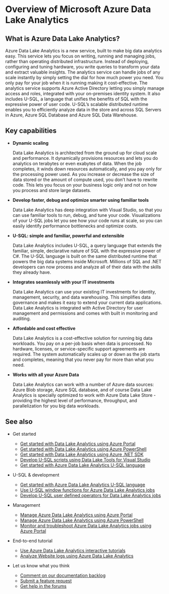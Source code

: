 <properties 
   pageTitle="Overview of Microsoft Azure Data Lake Analytics | Azure" 
   description="Data Lake Analytics is an Azure Big Data computation service that lets you use data to drive your business using the insights gained from your data in the cloud, regardless of where it is and regardless of its size. Data Lake Analytics enables this in the simplest, most scalable, and most economical way possible. " 
   services="data-lake-analytics" 
   documentationCenter="" 
   authors="mumian" 
   manager="paulettm" 
   editor="cgronlun"/>
 
<tags
   ms.service="data-lake-analytics"
   ms.devlang="na"
   ms.topic="get-started-article"
   ms.tgt_pltfrm="na"
   ms.workload="big-data" 
   ms.date="01/06/2016"
   ms.author="jgao"/>

# Overview of Microsoft Azure Data Lake Analytics

## What is Azure Data Lake Analytics?

Azure Data Lake Analytics is a new service, built to make big data analytics easy. This service lets you focus on writing, running and managing jobs, rather than operating distributed infrastructure. Instead of deploying, configuring and tuning hardware, you write queries to transform your data and extract valuable insights. The analytics service can handle jobs of any scale instantly by simply setting the dial for how much power you need. You only pay for your job when it is running making it cost-effective. The analytics service supports Azure Active Directory letting you simply manage access and roles, integrated with your on-premises identity system. It also includes U-SQL, a language that unifies the benefits of SQL with the expressive power of user code. U-SQL’s scalable distributed runtime enables you to efficiently analyze data in the store and across SQL Servers in Azure, Azure SQL Database and Azure SQL Data Warehouse.


## Key capabilities

- **Dynamic scaling** 

    Data Lake Analytics is architected from the ground up for cloud scale and performance.  It dynamically provisions resources and lets you do analytics on terabytes or even exabytes of data. When the job completes, it winds down resources automatically, and you pay only for the processing power used. As you increase or decrease the size of data stored or the amount of compute used, you don’t have to rewrite code. This lets you focus on your business logic only and not on how you process and store large datasets. 

- **Develop faster, debug and optimize smarter using familiar tools**

    Data Lake Analytics has deep integration with Visual Studio, so that you can use familiar tools to run, debug, and tune your code. Visualizations of your U-SQL jobs let you see how your code runs at scale, so you can easily identify performance bottlenecks and optimize costs. 

- **U-SQL: simple and familiar, powerful and extensible**

    Data Lake Analytics includes U-SQL, a query language that extends the familiar, simple, declarative nature of SQL with the expressive power of C#. The U-SQL language is built on the same distributed runtime that powers the big data systems inside Microsoft. Millions of SQL and .NET developers can now process and analyze all of their data with the skills they already have.

- **Integrates seamlessly with your IT investments**

    Data Lake Analytics can use your existing IT investments for identity, management, security, and data warehousing. This simplifies data governance and makes it easy to extend your current data applications. Data Lake Analytics is integrated with Active Directory for user management and permissions and comes with built in monitoring and auditing.

- **Affordable and cost effective**

    Data Lake Analytics is a cost-effective solution for running big data workloads. You pay on a per-job basis when data is processed. No hardware, licenses, or service-specific support agreements are required. The system automatically scales up or down as the job starts and completes, meaning that you never pay for more than what you need. 

- **Works with all your Azure Data**

    Data Lake Analytics can work with a number of Azure data sources: Azure Blob storage, Azure SQL database, and of course Data Lake Analytics is specially optimized to work with Azure Data Lake Store - providing the highest level of performance, throughput, and parallelization for you big data workloads.

## See also

- Get started
    - [Get started with Data Lake Analytics using Azure Portal](data-lake-analytics-get-started-portal.md)
    - [Get started with Data Lake Analytics using Azure PowerShell](data-lake-analytics-get-started-powershell.md)
    - [Get started with Data Lake Analytics using Azure .NET SDK](data-lake-analytics-get-started-net-sdk.md)
    - [Develop U-SQL scripts using Data Lake Tools for Visual Studio](data-lake-analytics-data-lake-tools-get-started.md)
    - [Get started with Azure Data Lake Analytics U-SQL language](data-lake-analytics-u-sql-get-started.md)
    
- U-SQL & development
    - [Get started with Azure Data Lake Analytics U-SQL language](data-lake-analytics-u-sql-get-started.md)
    - [Use U-SQL window functions for Azure Data Lake Analytics jobs](data-lake-analytics-use-window-functions.md)
    - [Develop U-SQL user defined operators for Data Lake Analytics jobs](data-lake-analytics-u-sql-develop-user-defined-operators.md)
    
- Management
    - [Manage Azure Data Lake Analytics using Azure Portal](data-lake-analytics-manage-use-portal.md)
    - [Manage Azure Data Lake Analytics using Azure PowerShell](data-lake-analytics-manage-use-powershell.md)
    - [Monitor and troubleshoot Azure Data Lake Analytics jobs using Azure Portal](data-lake-analytics-monitor-and-troubleshoot-jobs-tutorial.md)

- End-to-end tutorial
    - [Use Azure Data Lake Analytics interactive tutorials](data-lake-analytics-use-interactive-tutorials.md)
    - [Analyze Website logs using Azure Data Lake Analytics](data-lake-analytics-analyze-weblogs.md)

- Let us know what you think
    - [Comment on our documentation backlog](data-lake-analytics-documentation-backlog.md)
    - [Submit a feature request](http://aka.ms/adlafeedback)
    - [Get help in the forums](http://aka.ms/adlaforums)


